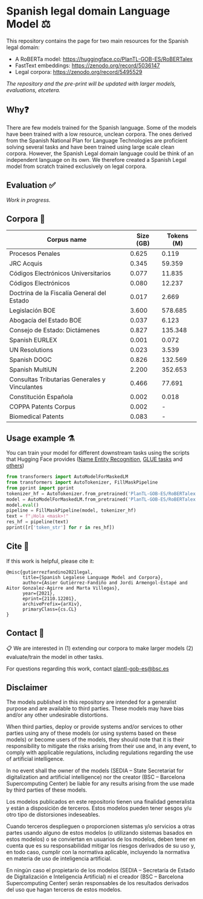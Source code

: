 # Spanish legal domain Language Model ⚖️
This repository contains the page for two main resources for the Spanish legal domain:
- A RoBERTa model: https://huggingface.co/PlanTL-GOB-ES/RoBERTalex
- FastText embeddings: https://zenodo.org/record/5036147
- Legal corpora: https://zenodo.org/record/5495529

*The repository and the pre-print will be updated with larger models, evaluations, etcetera.*

## Why❓
There are few models trained for the Spanish language. Some of the models have been trained with a low resource, unclean corpora. The ones derived from the Spanish National Plan for Language Technologies are proficient solving several tasks and have been trained using large scale clean corpora. However, the Spanish Legal domain language could be think of an independent language on its own. We therefore created a Spanish Legal model from scratch trained exclusively on legal corpora.

## Evaluation ✅
_Work in progress._

## Corpora 📃
| Corpus name                                   | Size (GB) | Tokens (M) |
|-----------------------------------------------|-----------|------------|
| Procesos Penales                              |     0.625 |      0.119 |
| JRC Acquis                                    |     0.345 |     59.359 |
| Códigos Electrónicos Universitarios           |     0.077 |     11.835 |
| Códigos Electrónicos                          |     0.080 |     12.237 |
| Doctrina de la Fiscalía General del Estado    |     0.017 |      2.669 |
| Legislación BOE                               |     3.600 |    578.685 |
| Abogacía del Estado BOE                       |     0.037 |      6.123 |
| Consejo de Estado: Dictámenes                 |     0.827 |    135.348 |
| Spanish EURLEX                                |     0.001 |      0.072 |
| UN Resolutions                                |     0.023 |      3.539 |
| Spanish DOGC                                  |     0.826 |    132.569 |
| Spanish MultiUN                               |     2.200 |    352.653 |
| Consultas Tributarias Generales y Vinculantes |     0.466 |     77.691 |
| Constitución Española                         |     0.002 |      0.018 |
| COPPA Patents Corpus                          |     0.002 |          - |
| Biomedical Patents                            |     0.083 |          - |


## Usage example ⚗️
You can train your model for different downstream tasks using the scripts that Hugging Face provides ([Name Entity Recognition](https://github.com/huggingface/transformers/blob/master/examples/pytorch/token-classification/run_ner.py), [GLUE tasks](https://github.com/huggingface/transformers/blob/master/examples/pytorch/text-classification/run_glue.py) and [others](https://github.com/huggingface/transformers/tree/master/examples/pytorch))

```python
from transformers import AutoModelForMaskedLM
from transformers import AutoTokenizer, FillMaskPipeline
from pprint import pprint
tokenizer_hf = AutoTokenizer.from_pretrained('PlanTL-GOB-ES/RoBERTalex')
model = AutoModelForMaskedLM.from_pretrained('PlanTL-GOB-ES/RoBERTalex')
model.eval()
pipeline = FillMaskPipeline(model, tokenizer_hf)
text = f"¡Hola <mask>!"
res_hf = pipeline(text)
pprint([r['token_str'] for r in res_hf])
```

## Cite 📣
If this work is helpful, please cite it:
```
@misc{gutierrezfandino2021legal,
      title={Spanish Legalese Language Model and Corpora}, 
      author={Asier Gutiérrez-Fandiño and Jordi Armengol-Estapé and Aitor Gonzalez-Agirre and Marta Villegas},
      year={2021},
      eprint={2110.12201},
      archivePrefix={arXiv},
      primaryClass={cs.CL}
}
```

## Contact 📧
📋 We are interested in (1) extending our corpora to make larger models (2) evaluate/train the model in other tasks.

For questions regarding this work, contact <plantl-gob-es@bsc.es>


## Disclaimer

The models published in this repository are intended for a generalist purpose and are available to third parties. These models may have bias and/or any other undesirable distortions.

When third parties, deploy or provide systems and/or services to other parties using any of these models (or using systems based on these models) or become users of the models, they should note that it is their responsibility to mitigate the risks arising from their use and, in any event, to comply with applicable regulations, including regulations regarding the use of artificial intelligence.

In no event shall the owner of the models (SEDIA – State Secretariat for digitalization and artificial intelligence) nor the creator (BSC – Barcelona Supercomputing Center) be liable for any results arising from the use made by third parties of these models.


Los modelos publicados en este repositorio tienen una finalidad generalista y están a disposición de terceros. Estos modelos pueden tener sesgos y/u otro tipo de distorsiones indeseables.

Cuando terceros desplieguen o proporcionen sistemas y/o servicios a otras partes usando alguno de estos modelos (o utilizando sistemas basados en estos modelos) o se conviertan en usuarios de los modelos, deben tener en cuenta que es su responsabilidad mitigar los riesgos derivados de su uso y, en todo caso, cumplir con la normativa aplicable, incluyendo la normativa en materia de uso de inteligencia artificial.

En ningún caso el propietario de los modelos (SEDIA – Secretaría de Estado de Digitalización e Inteligencia Artificial) ni el creador (BSC – Barcelona Supercomputing Center) serán responsables de los resultados derivados del uso que hagan terceros de estos modelos.
